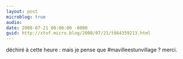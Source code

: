 ```yaml
---
layout: post
microblog: true
audio: 
date: 2008-07-21 00:00:00 -0000
guid: http://xtof.micro.blog/2008/07/21/t864359213.html
---
```

déchiré à cette heure : mais je pense que #mavilleestunvillage ? merci.
